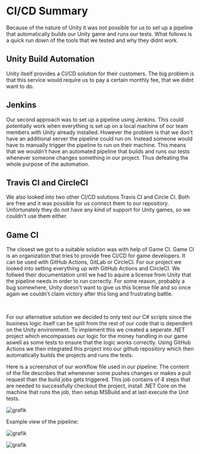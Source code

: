 # CI/CD Summary

Because of the nature of Unity it was not possible for us to set up a pipeline that automatically builds our Unity game and runs our tests. 
What follows is a quick run down of the tools that we tested and why they didnt work.

## Unity Build Automation
Unity itself provides a CI/CD solution for their customers. The big problem is that this service would require us to pay a certain monthly fee, that we didnt want to do.

## Jenkins
Our second approach was to set up a pipeline using Jenkins. This could potentially work when everything is set up on a local machine of our team members with Unity already installed. However the problem is that we don't have an additional server the pipeline could run on. Instead someone would have to manually trigger the pipeline to run on their machine. This means that we wouldn't have an automated pipeline that builds and runs our tests whenever someone changes something in our project. Thus defeating the whole purpose of the automation.

## Travis CI and CircleCI
We also looked into two other CI/CD solutions Travis CI and Circle CI. Both are free and it was possible for us connect them to our repository. Unfortunately they do not have any kind of support for Unity games, so we couldn't use them either.

## Game CI
The closest we got to a suitable solution was with help of Game CI. Game CI is an organization that tries to provide free CI/CD for game developers. It can be used with GitHub Actions, GitLab or CircleCI. For our project we looked into setting everything up with GitHub Actions and CircleCI. We follwed their documentation until we had to aquire a license from Unity that the pipeline needs in order to run correctly. For some reason, probably a bug somewhere, Unity doesn't want to give us this license file and so once again we couldn't claim victory after this long and frustrating battle.

<br>

For our alternative solution we decided to only test our C# scripts since the business logic itself can be split from the rest of our code that is dependent on the Unity environment.
To implement this we created a seperate .NET project which encompasses our logic for the money handling in our game aswell as some tests to ensure that the logic works correctly.
Using GitHub Actions we then integrated this project into our github repository which then automatically builds the projects and runs the tests.

Here is a screenshot of our workflow file used in our pipeline:
The content of the file describes that whenevner some pushes changes or makes a pull request than the build jobs gets triggered.
This job contains of 4 steps that are needed to successfully checkout the project, install .NET Core on the machine that runs the job, then setup MSBuild and at last execute the Unit tests.

![grafik](https://github.com/Freaky2164/TowerDefense/assets/64361270/ed6192e0-8d76-4396-8c56-4b5661cbd3cf)

Example view of the pipeline:

![grafik](https://github.com/Freaky2164/TowerDefense/assets/64361270/eceebd7a-0b79-4308-8ad7-667d76dacc2f)

![grafik](https://github.com/Freaky2164/TowerDefense/assets/64361270/2a3f36a7-87af-4b6f-8da1-3e10b7175d00)

